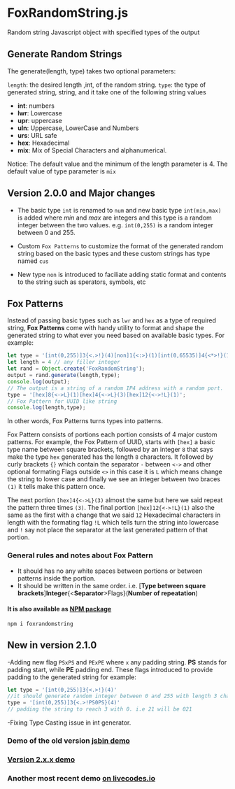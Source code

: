 # FoxRandomString.js
Random string Javascript object with specified types of the output

## Generate Random Strings

The generate(length, type) takes two optional parameters:

`length`: the desired length ,int, of the random string.
`type`: the type of generated string, string, and it take one of the following string values


* **int**: numbers
* **lwr**: Lowercase
* **upr**: uppercase
* **uln**: Uppercase, LowerCase and Numbers
* **urs**: URL safe
* **hex**: Hexadecimal
* **mix**: Mix of Special Characters and alphanumerical.

Notice: The default value and the minimum of the length parameter is 4. The default value of type parameter is `mix` 

## Version 2.0.0 and Major changes

* The basic type `int` is renamed to `num` and new basic type `int(min,max)` is added where *min* and *max* are integers and this type is a random integer between the two values. e.g. `int(0,255)` is a random integer between 0 and 255.

* Custom `Fox Patterns` to customize the format of the generated random string based on the basic types and these custom strings has type named `cus`

* New type `non` is introduced to faciliate adding static format and contents to the string such as sperators, symbols, etc

## Fox Patterns

Instead of passing basic types such as `lwr` and `hex` as a type of required string, **Fox Patterns** come with handy utility to format and shape the generated string to what ever you need based on available basic types. For example:

```javascript
let type = '[int(0,255)]3{<.>!}(4)[non]1{<:>}(1)[int(0,65535)]4{<*>!}(1)';
let length = 4 // any filler integer
let rand = Object.create('FoxRandomString');
output = rand.generate(length,type);
console.log(output);
// The output is a string of a random IP4 address with a random port.
type = '[hex]8{<->L}(1)[hex]4{<->L}(3)[hex]12{<->!L}(1)';
// Fox Pattern for UUID like string
console.log(length,type);
```
In other words, Fox Patterns turns types into patterns.

Fox Pattern consists of portions each portion consists of 4 major custom patterns.
For example, the Fox Pattern of UUID, starts with `[hex]` a basic type name between square brackets, followed by an integer `8` that says make the type `hex` generated has the length `8` characters. It followed by curly brackets `{}` which contain the separator `-` between `<->` and other optional formating Flags outside `<>` in this case it is `L` which means change the string to lower case and finally we see an integer between two braces `(1)` it tells make this pattern once.


The next portion `[hex]4{<->L}(3)` almost the same but here we said repeat the pattern three times `(3)`. The final portion `[hex]12{<->!L}(1)` also the same as the first with a change that we said `12` Hexadecimal characters in length with the formating flag `!L` which tells turn the string into lowercase and `!` say not place the separator at the last generated pattern of that portion.

### General rules and notes about Fox Pattern

* It should has no any white spaces between portions or between patterns inside the portion.
* It should be written in the same order. i.e. 
  \[**Type between square brackets**\]**Integer**{\<**Separator**\>Flags}\(**Number of repeatation**\)
  


#### It is also available as [**NPM package**](https://www.npmjs.com/package/foxrandomstring)
```
npm i foxrandomstring
```

  
## New in version 2.1.0

-Adding new flag `PSxPS` and `PExPE` where `x` any padding string. **PS** stands for padding start, while **PE** padding end. These flags introduced to provide padding to the generated string for example:

```javascript
let type = '[int(0,255)]3{<.>!}(4)'
//it should generate random integer between 0 and 255 with length 3 characters. However, if the string is, for example, 21! 
type = '[int(0,255)]3{<.>!PS0PS}(4)'
// padding the string to reach 3 with 0. i.e 21 will be 021
```
-Fixing Type Casting issue in int generator.

### Demo of the old version [jsbin demo](https://jsbin.com/baxubaf/1/edit?html,js,output)

### [Version 2.x.x demo](https://55h27v-1234.csb.app/)
### Another most recent demo [on livecodes.io](https://v22.livecodes.io/?x=id/w56qrsmyz6b)
